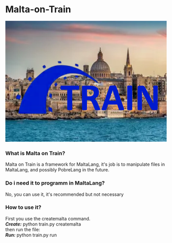 # Malta-on-Train  
![Malta on Train Logo](logo.png)  
### What is Malta on Train?  
Malta on Train is a framework for MaltaLang, it's job is to manipulate files in MaltaLang, and possibly PobreLang in the future.  
### Do i need it to programm in MaltaLang?  
No, you can use it, it's recommended but not necessary  

### How to use it?  
First you use the createmalta command.  
**_Create:_**  python train.py createmalta  
then run the file:  
**_Run:_**  python train.py run 

